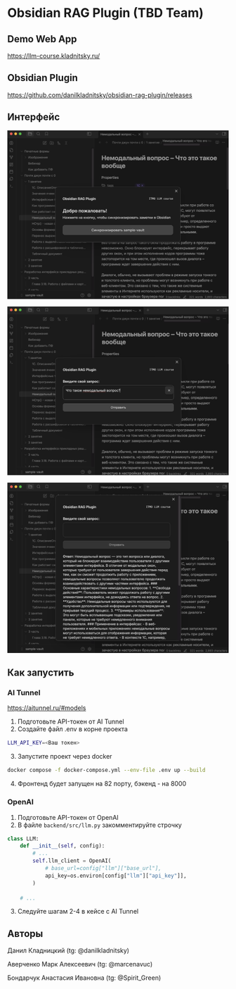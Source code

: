 # Obsidian RAG Plugin (TBD Team)

## Demo Web App
https://llm-course.kladnitsky.ru/

## Obsidian Plugin
https://github.com/danilkladnitsky/obsidian-rag-plugin/releases

## Интерфейс
![Синхронизация](static/ui-1.png)

![Запрос к RAG](static/ui-2.png)

![Выдача](static/ui-3.png)

## Как запустить
### AI Tunnel
https://aitunnel.ru/#models

1. Подготовьте API-токен от AI Tunnel
2. Создайте файл .env в корне проекта
```bash
LLM_API_KEY=<Ваш токен>
```
3. Запустите проект через docker
```bash
docker compose -f docker-compose.yml --env-file .env up --build
```
4. Фронтенд будет запущен на 82 порту, бэкенд - на 8000

### OpenAI
1. Подготовьте API-токен от OpenAI
2. В файле `backend/src/llm.py` закомментируйте строчку
```python
class LLM:
    def __init__(self, config):
        # ...
        self.llm_client = OpenAI(
            # base_url=config["llm"]["base_url"],
            api_key=os.environ[config["llm"]["api_key"]],
        )
    
    # ...

```
3. Следуйте шагам 2-4 в кейсе с AI Tunnel

## Авторы
Данил Кладницкий (tg: @danilkladnitsky)

Аверченко Марк Алексеевич (tg: @marcenavuc)

Бондарчук Анастасия Ивановна (tg: @Spirit_Green)
